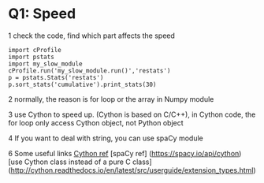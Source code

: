 # Q1: Speed

  1 check the code, find which part affects the speed
  ```
  import cProfile
  import pstats
  import my_slow_module
  cProfile.run('my_slow_module.run()','restats')
  p = pstats.Stats('restats')
  p.sort_stats('cumulative').print_stats(30)

  ```

  2 normally, the reason is for loop or the array in Numpy module

  3 use Cython to speed up.  (Cython is based on C/C++), in Cython code, the for loop only access Cython object, not Python object

  4 If you want to deal with string, you can use spaCy module

  6 Some useful links
   [Cython ref](http://cython.readthedocs.io/en/latest/src/tutorial/index.html)
   [spaCy ref] (https://spacy.io/api/cython)
   [use Cython class instead of a pure C class] (http://cython.readthedocs.io/en/latest/src/userguide/extension_types.html)
